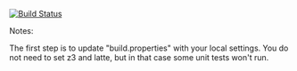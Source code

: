 [![Build Status](https://travis-ci.org/Qhamaninande/green.svg?branch=master)](https://travis-ci.org/Qhamaninande/green.svg?branch=master)

Notes:

The first step is to update "build.properties" with your local
settings.  You do not need to set z3 and latte, but in that case
some unit tests won't run.
   
